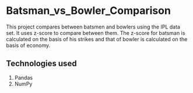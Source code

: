 # Batsman_vs_Bowler_Comparison
This project compares between batsmen and bowlers using the IPL data set. It uses z-score to compare between them. The z-score for batsman is calculated on the basis of his strikes and that of bowler is calculated on the basis of economy.
## Technologies used
1. Pandas
2. NumPy

